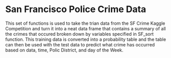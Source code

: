 # San Francisco Police Crime Data
This set of functions is used to take the trian data from the 
SF Crime Kaggle Competition and turn it into a neat data frame
that contains a summary of all the crimes that occured broken
down by variables specified in SF_sort function. This training
data is converted into a probability table and the table can
then be used with the test data to predict what crime has occurred based on data, time, Polic District, and day of the Week.